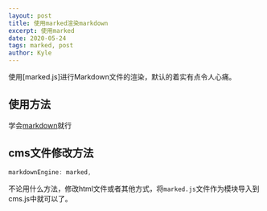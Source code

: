 ```yaml
---
layout: post
title: 使用marked渲染markdown
excerpt: 使用marked
date: 2020-05-24
tags: marked, post
author: Kyle
---
```


使用[marked.js]进行Markdown文件的渲染，默认的着实有点令人心痛。

## 使用方法

学会[markdown](https://www.runoob.com/markdown/md-tutorial.html)就行

## cms文件修改方法

```js
markdownEngine: marked,
```

不论用什么方法，修改html文件或者其他方式，将`marked.js`文件作为模块导入到cms.js中就可以了。


